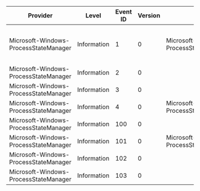 Provider                               |  Level        |  Event ID  |  Version  |  Channel                                           |  Task             |  Opcode  |  Keyword          |  Message
---------------------------------------|---------------|------------|-----------|----------------------------------------------------|-------------------|----------|-------------------|-------------------------------------------------------------------------
Microsoft-Windows-ProcessStateManager  |  Information  |  1         |  0        |  Microsoft-Windows-ProcessStateManager/Diagnostic  |  StateChange      |          |  StateChange      |  Application {SystemWorkItems} state changed from {PsmKey} to {OldState}
Microsoft-Windows-ProcessStateManager  |  Information  |  2         |  0        |                                                    |  PolicySuspend    |          |  Policy           |
Microsoft-Windows-ProcessStateManager  |  Information  |  3         |  0        |                                                    |  PolicyResume     |          |  Policy           |
Microsoft-Windows-ProcessStateManager  |  Information  |  4         |  0        |  Microsoft-Windows-ProcessStateManager/Diagnostic  |  PriorityChange   |          |  PriorityChange   |
Microsoft-Windows-ProcessStateManager  |  Information  |  100       |  0        |                                                    |  StateChange      |  DCStop  |  StateChange      |
Microsoft-Windows-ProcessStateManager  |  Information  |  101       |  0        |  Microsoft-Windows-ProcessStateManager/Diagnostic  |  PriorityChange   |  DCStop  |  PriorityChange   |
Microsoft-Windows-ProcessStateManager  |  Information  |  102       |  0        |                                                    |  Rundown          |  DCStop  |  Rundown          |
Microsoft-Windows-ProcessStateManager  |  Information  |  103       |  0        |                                                    |  ProcessRegister  |  DCStop  |  ProcessRegister  |